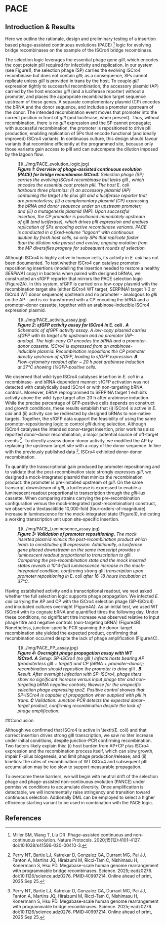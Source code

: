 # PACE
## Introduction & Results

Here we outline the rationale, design and preliminary testing of a insertion based phage-assisted continuous evolutions (PACE) [^PACE] logic for evolving bridge recombinases on the example of the ISCro4 bridge recombinase. 

The selection logic leverages the essential phage gene *gIII*, which encodes the coat protein pIII required for infectivity and replication. In our system (see Figure1), the selection phage (SP) carries the evolving ISCro4 recombinase but does not contain *gIII*; as a consequence, SPs cannot replicate unless *gIII* is provided in trans by the host. To couple *gIII* expression tightly to successful recombination, the accessory plasmid (AP) carried by the host encodes *gIII* (and a luciferase reporter) without a promoter, and places the appropriate recombination target sequence upstream of these genes. A separate complementary plasmid (CP) encodes the bRNA and the donor sequence, and includes a promoter upstream of the donor. The intended recombination event moves that promoter into the correct position in front of *gIII* (and luciferase, when present). Thus, without recombination, there is no *gIII* expression and the SP cannot propagate; with successful recombination, the promoter is repositioned to drive pIII production, enabling replication of SPs that encode functional (and ideally improved) ISCro4 variants. In continuous culture, this design should favour variants that recombine efficiently at the programmed site, because only those variants gain access to pIII and can outcompete the dilution imposed by the lagoon flow.

<figure markdown>
![](../img/PACE_evolution_logic.jpg)
<figcaption style="font-style: normal;"> <i> <b>Figure 1: Overview of phage-assisted continuous evolution (PACE) for bridge recombinase ISCro4:</b>
Selection phage (SP) carries the evolving ISCro4 recombinase but lacks </i> gIII <i>, which encodes the essential coat protein pIII. The host </i> E. coli <i> harbours three plasmids: (i) an accessory plasmid (AP) containing the target site plus </i> gIII <i> and a luciferase reporter that are promoterless; (ii) a complementary plasmid (CP) expressing the bRNA and donor sequence under an upstream promoter; and (iii) a mutagenesis plasmid (MP). Upon successful insertion, the CP promoter is positioned immediately upstream of </i> gIII <i> (and luciferase), which drives pIII expression and enables replication of SPs encoding active recombinase variants. PACE is conducted in a fixed-volume “lagoon” with continuous dilution by fresh host cells, so only SPs that replicate faster than the dilution rate persist and evolve; ongoing mutation from the MP diversifies progeny for subsequent rounds of selection. </i> 
</figcaption>
</figure>

Although ISCro4 is highly active in human cells, its activity in *E. coli* has not been documented. To test whether ISCro4 can catalyse promoter-repositioning insertions (modelling the insertion needed to restore a healthy *SERPINA1* copy) in bacteria when paired with designed bRNAs, we constructed an sfGFP reporter that mirrors the PACE selection logic (Figure2A). In this system, sfGFP is carried on a low-copy plasmid with the recombination target site (either ISCro4 WT target, SERPINA1 target 1-3 or ISCro4 WT donor sequence)  upstream and no promoter - analogous to *gIII* on the AP - and is co-transformed with a CP encoding the bRNA and a promoter–donor cassette, together with an arabinose-inducible ISCro4 expression plasmid. 

<figure markdown>
![](../img/PACE_activity_assay.jpg)
<figcaption style="font-style: normal;"> <i> <b> Figure 2: sfGFP activity assay for ISCro4 in  </i> E. coli  <i>.</b>
<b>A</b> Schematic of sfGPF activity assay. A low-copy plasmid carries sfGFP with its target site upstream and no promoter (AP-analog). The high-copy CP encodes the bRNA and a promoter–donor cassette. ISCro4 is expressed from an arabinose-inducible plasmid. Recombination repositions the CP promoter directly upstream of sfGFP, leading to sfGFP expression.  
<b>B</b> Flow-cytometry readout after ~ 20 h post arabinose induction at 37°C showing \%GFP-positive cells. </i>
</figcaption>
</figure>

We observed that wild-type ISCro4 catalyses insertion in *E. coli* in a recombinase- and bRNA-dependent manner: sfGFP activation was not detected with catalytically dead ISCro4 or with non-targeting bRNA controls. Moreover, bRNA reprogrammed to SERPINA target 1 exhibits activity above the wild-type target after 20 h after arabinose induction. While the precise percentage of GFP-positive cells depends on construct and growth conditions, these results establish that (i) ISCro4 is active in *E. coli* and (ii) activity can be redirected by designed bRNAs to non-native targets. Together, the sfGFP data support the feasibility of using the same promoter-repositioning logic to control *gIII* during selection. Although ISCro4 catalyses the intended donor–target insertion, prior work has also reported donor–donor recombination, a major potential source of off-target events [^Perry2025BridgeRecombinases]. To directly assess donor–donor activity, we modified the AP by replacing the upstream target site with a copy of the donor sequence. In line with the previously published data [^Perry2025BridgeRecombinases], ISCro4 exhibited donor-donor recombination.

To quantify the transcriptional gain produced by promoter repositioning and to validate that the post-recombination state strongly expresses *gIII*, we designed a mock-integrated plasmid that mimics the recombination product: the promoter is pre-installed upstream of *gIII*. On the same transcript downstream of *gIII*, a luciferase is expressed to enable a luminescent readout proportional to transcription through the *gIII*–lux cassette. When comparing strains carrying the pre-recombination configuration versus the mock-integrated (post-recombination) construct, we observed a \textasciitilde 10,000-fold (four-orders-of-magnitude) increase in luminescence for the mock-integrated state (Figure3), indicating a working transcription unit upon site-specific insertion.

<figure markdown>
![](../img/PACE_Luminesence_assay.jpg)
<figcaption style="font-style: normal;"> <i> <b> Figure 3: Validation of promoter repositioning.</b>
The mock inserted plasmid mimics the post-recombination product which leads to constitutive </i> gIII  <i> expression. Additionally, a luciferase gene placed downstream on the same transcript provides a luminescent readout proportional to transcription to </i> gIII  <i>. Comparing the pre-recombination state and the mock inserted states reveals a 10^4-fold luminescence increase in the mock-integrated condition, confirming strong </i> gIII  <i> transcription upon promoter repositioning in </i> E. coli  <i> after 16-18 hours incubation at 37°C.</i>
</figcaption>
</figure>

Having established activity and a transcriptional readout, we next asked whether the full selection logic supports phage propagation. We infected *E. coli* carrying the AP and CP with the ISCro4 selection phage (SP–ISCro4) and incubated cultures overnight (Figure4A). As an initial test, we used WT ISCro4 with its cognate bRNA and quantified titres the following day. Under these conditions, no significant titre increase was observed relative to input phage titre and negative controls (non-targeting bRNA) (Figure4B). Nonetheless, junction-specific PCR spanning the donor–target recombination site yielded the expected product, confirming that recombination occurred despite the lack of phage amplification (Figure4C).

<figure markdown>
![](../img/PACE_PP_assay.jpg)
<figcaption style="font-style: normal;"> <i> <b> Figure 4: Overnight phage propagation assay with WT ISCro4.</b>
<b>A</b> Setup: SP–ISCro4 (no </i> gIII  <i>) infects hosts bearing AP (promoterless </i> gIII  <i> + target) and CP (bRNA + promoter–donor); recombination should reposition the promoter to drive </i> gIII  <i>.  
<b>B</b> Result: After overnight infection with SP–ISCro4, phage titers show no significant increase versus input phage titer and non-targeting bRNA negative controls; likewise for the unspecific selection phage expressing rpoZ. Positive control showes that SP–ISCro4 is capable of propagation when supplied with pIII in trans.  
<b>C</b> Validation: Junction PCR detects the expected donor–target product, confirming recombination despite the lack of phage amplification.</i>
</figcaption>
</figure>

##Conclusion

Although we confirmed that ISCro4 is active in \textit{E. coli} and that correct insertion drives strong gIII transcription, we saw no titer increase under initial conditions, despite junction-PCR confirming recombination. Two factors likely explain this: (i) host burden from AP+CP plus ISCro4 expression and the recombination process itself, which can slow growth, impair F-pilus biogenesis, and limit phage production/release; and (ii) kinetics: the rates of recombination of WT ISCro4 and subsequent pIII accumulation may be too slow to support measurable propagation.

To overcome these barriers, we will begin with neutral drift of the selection phage and phage-assisted non-continuous evolution (PANCE) under permissive conditions to accumulate diversity. Once amplification is detectable, we will incrementally raise stringency and transition toward continuous selection. Addionally DML can be employed to select a higher efficiency starting variant to be used in combination with the PACE logic.

## References
[^PACE]: Miller SM, Wang T, Liu DR. Phage-assisted continuous and non-continuous evolution. Nature Protocols. 2020;15(12):4101–4127. doi:10.1038/s41596-020-00410-3.
[^Perry2025BridgeRecombinases]: Perry NT, Bartie LJ, Katrekar D, Gonzalez GA, Durrant MG, Pai JJ, Fanton A, Martins JQ, Hiraizumi M, Ricci-Tam C, Nishimasu H, Konermann S, Hsu PD. Megabase-scale human genome rearrangement with programmable bridge recombinases. Science. 2025;:eadz0276. doi:10.1126/science.adz0276. PMID:40997214. Online ahead of print, 2025 Sep 25.

